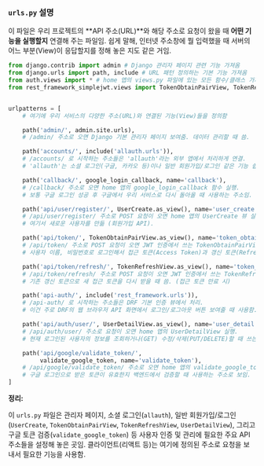 ### `urls.py` 설명

이 파일은 우리 프로젝트의 **API 주소(URL)**와 해당 주소로 요청이 왔을 때 **어떤 기능을 실행할지** 연결해 주는 파일임. 쉽게 말해, 인터넷 주소창에 뭘 입력했을 때 서버의 어느 부분(View)이 응답할지를 정해 놓은 지도 같은 거임.

```python
from django.contrib import admin # Django 관리자 페이지 관련 기능 가져옴
from django.urls import path, include # URL 패턴 정의하는 기본 기능 가져옴
from auth.views import * # home 앱의 views.py 파일에 있는 모든 함수/클래스 가져옴 (사용자 생성, 구글 로그인 콜백 등)
from rest_framework_simplejwt.views import TokenObtainPairView, TokenRefreshView # JWT 인증 관련 뷰 가져옴 (토큰 발급, 토큰 갱신)


urlpatterns = [
    # 여기에 우리 서비스의 다양한 주소(URL)와 연결된 기능(View)들을 정의함

    path('admin/', admin.site.urls),
    # /admin/ 주소로 오면 Django 기본 관리자 페이지 보여줌. 데이터 관리할 때 씀.

    path('accounts/', include('allauth.urls')),
    # /accounts/ 로 시작하는 주소들은 'allauth'라는 외부 앱에서 처리하게 연결.
    # 'allauth'는 소셜 로그인(구글, 카카오 등)이나 일반 회원가입/로그인 같은 기능 쉽게 만들게 해주는 앱임.

    path('callback/', google_login_callback, name='callback'),
    # /callback/ 주소로 오면 home 앱의 google_login_callback 함수 실행.
    # 보통 구글 로그인 성공 후 구글에서 우리 서비스로 다시 돌아올 때 사용하는 주소임.

    path('api/user/register/', UserCreate.as_view(), name='user_create'),
    # /api/user/register/ 주소로 POST 요청이 오면 home 앱의 UserCreate 뷰 실행.
    # 여기서 새로운 사용자를 만듦 (회원가입 API).

    path('api/token/', TokenObtainPairView.as_view(), name='token_obtain_pair'),
    # /api/token/ 주소로 POST 요청이 오면 JWT 인증에서 쓰는 TokenObtainPairView 실행.
    # 사용자 이름, 비밀번호로 로그인해서 접근 토큰(Access Token)과 갱신 토큰(Refresh Token)을 처음 받을 때 씀.

    path('api/token/refresh/', TokenRefreshView.as_view(), name='token_refresh'),
    # /api/token/refresh/ 주소로 POST 요청이 오면 JWT 인증에서 쓰는 TokenRefreshView 실행.
    # 기존 갱신 토큰으로 새 접근 토큰을 다시 받을 때 씀. (접근 토큰 만료 시)

    path('api-auth/', include('rest_framework.urls')),
    # /api-auth/ 로 시작하는 주소들은 DRF 기본 인증 뷰에서 처리.
    # 이건 주로 DRF의 웹 브라우저 API 화면에서 로그인/로그아웃 버튼 보여줄 때 사용함. 필수는 아님.

    path('api/auth/user/', UserDetailView.as_view(), name='user_detail'),
    # /api/auth/user/ 주소로 요청이 오면 home 앱의 UserDetailView 실행.
    # 현재 로그인된 사용자의 정보를 조회하거나(GET) 수정/삭제(PUT/DELETE)할 때 쓰는 주소일 거임.

    path('api/google/validate_token/',
         validate_google_token, name='validate_token'),
    # /api/google/validate_token/ 주소로 오면 home 앱의 validate_google_token 함수 실행.
    # 구글 로그인으로 받은 토큰이 유효한지 백엔드에서 검증할 때 사용하는 주소로 보임.
]
```

**정리:**

이 `urls.py` 파일은 관리자 페이지, 소셜 로그인(`allauth`), 일반 회원가입/로그인(`UserCreate`, `TokenObtainPairView`, `TokenRefreshView`, `UserDetailView`), 그리고 구글 토큰 검증(`validate_google_token`) 등 사용자 인증 및 관리에 필요한 주요 API 주소들을 설정해 놓은 곳임. 클라이언트(리액트 등)는 여기에 정의된 주소로 요청을 보내서 필요한 기능을 사용함.

